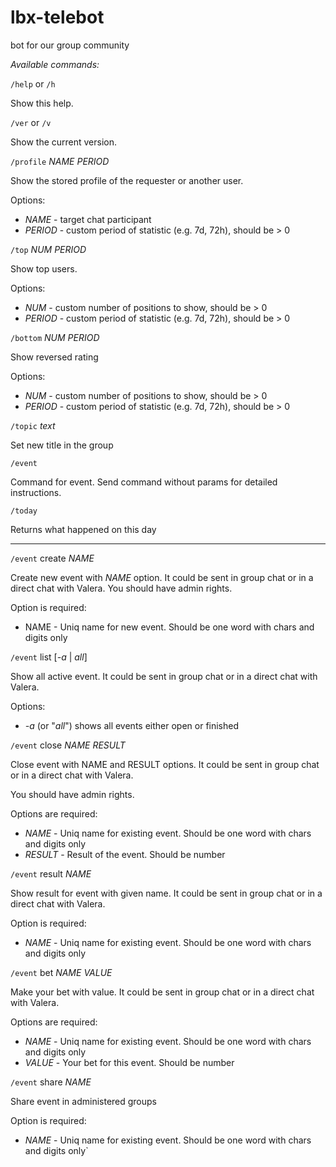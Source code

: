 # lbx-telebot
bot for our group community

*Available commands:*

`/help` or `/h`

Show this help.

`/ver` or `/v`

Show the current version.

`/profile` _NAME_ _PERIOD_

Show the stored profile of the requester or another user.

Options:
- _NAME_ - target chat participant
- _PERIOD_ - custom period of statistic (e.g. 7d, 72h), should be > 0

`/top` _NUM_ _PERIOD_

Show top users.

Options:
- _NUM_ - custom number of positions to show, should be > 0
- _PERIOD_ - custom period of statistic (e.g. 7d, 72h), should be > 0

`/bottom` _NUM_ _PERIOD_

Show reversed rating

Options:
- _NUM_ - custom number of positions to show, should be > 0
- _PERIOD_ - custom period of statistic (e.g. 7d, 72h), should be > 0

`/topic` _text_

Set new title in the group

`/event`

Command for event. Send command without params for detailed instructions.

`/today`

Returns what happened on this day

---

`/event` create _NAME_

Create new event with _NAME_ option. It could be sent in group chat or in a direct chat with Valera.
You should have admin rights.

Option is required:
- NAME - Uniq name for new event. Should be one word with chars and digits only

`/event` list \[_-a_ | _all_]

Show all active event. It could be sent in group chat or in a direct chat with Valera.

Options:
- _-a_ (or "_all_") shows all events either open or finished


`/event` close _NAME_ _RESULT_

Close event with NAME and RESULT options. It could be sent in group chat or in a direct chat with Valera.

You should have admin rights.

Options are required:
- _NAME_ - Uniq name for existing event. Should be one word with chars and digits only
- _RESULT_ - Result of the event. Should be number

`/event` result _NAME_

Show result for event with given name. It could be sent in group chat or in a direct chat with Valera.

Option is required:
- _NAME_ - Uniq name for existing event. Should be one word with chars and digits only

`/event` bet _NAME_ _VALUE_

Make your bet with value. It could be sent in group chat or in a direct chat with Valera.

Options are required:
- _NAME_ - Uniq name for existing event. Should be one word with chars and digits only
- _VALUE_ - Your bet for this event. Should be number

`/event` share _NAME_

Share event in administered groups

Option is required:
- _NAME_ - Uniq name for existing event. Should be one word with chars and digits only`